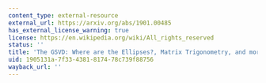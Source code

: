 ```yaml
---
content_type: external-resource
external_url: https://arxiv.org/abs/1901.00485
has_external_license_warning: true
license: https://en.wikipedia.org/wiki/All_rights_reserved
status: ''
title: 'The GSVD: Where are the Ellipses?, Matrix Trigonometry, and more'
uid: 1905131a-7f33-4381-8174-78c739f88756
wayback_url: ''
---
```

